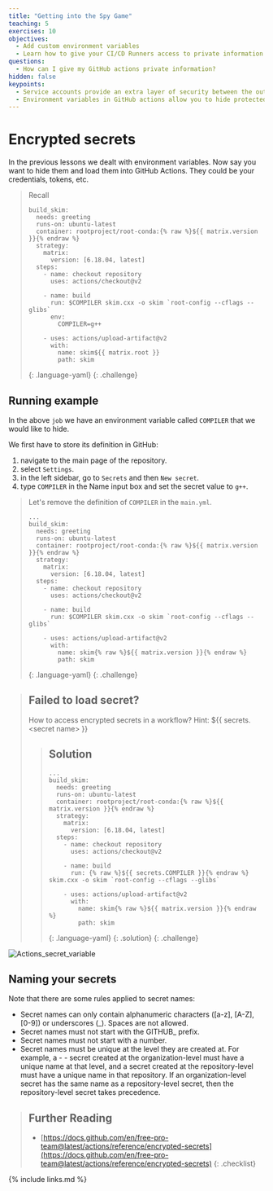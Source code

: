 ```yaml
---
title: "Getting into the Spy Game"
teaching: 5
exercises: 10
objectives:
  - Add custom environment variables
  - Learn how to give your CI/CD Runners access to private information
questions:
  - How can I give my GitHub actions private information?
hidden: false
keypoints:
  - Service accounts provide an extra layer of security between the outside world and your account
  - Environment variables in GitHub actions allow you to hide protected information from others who can see your code
---
```

<!--
<iframe width="420" height="263" src="https://www.youtube.com/embed/XNhi1dw6jxI?list=PLKZ9c4ONm-VmmTObyNWpz4hB3Hgx8ZWSb" frameborder="0" allow="accelerometer; autoplay; encrypted-media; gyroscope; picture-in-picture" allowfullscreen></iframe>
-->



# Encrypted secrets

In the previous lessons we dealt with environment variables. Now say you want to hide them and load them into GitHub Actions. They could be your credentials, tokens, etc. 

> Recall
>
> ~~~
> build_skim:
>   needs: greeting
>   runs-on: ubuntu-latest
>   container: rootproject/root-conda:{% raw %}${{ matrix.version }}{% endraw %}
>   strategy:
>     matrix:
>       version: [6.18.04, latest]
>   steps:
>     - name: checkout repository
>       uses: actions/checkout@v2
>
>     - name: build
>       run: $COMPILER skim.cxx -o skim `root-config --cflags --glibs`
>       env:
>         COMPILER=g++
>
>     - uses: actions/upload-artifact@v2
>       with:
>         name: skim${{ matrix.root }}
>         path: skim
> ~~~
> {: .language-yaml}
{: .challenge}

## Running example

In the above `job` we have an environment variable called `COMPILER` that we would like to hide.

We first have to store its definition in GitHub:

1. navigate to the main page of the repository.
2. select `Settings`.
3. in the left sidebar, go to `Secrets` and then `New secret`.
4. type `COMPILER` in the Name input box and set the secret value to `g++`. 

> Let's remove the definition of `COMPILER` in the `main.yml`. 
>
> ~~~
> ...
> build_skim:
>   needs: greeting
>   runs-on: ubuntu-latest
>   container: rootproject/root-conda:{% raw %}${{ matrix.version }}{% endraw %}
>   strategy:
>     matrix:
>       version: [6.18.04, latest]
>   steps:
>     - name: checkout repository
>       uses: actions/checkout@v2
>
>     - name: build
>       run: $COMPILER skim.cxx -o skim `root-config --cflags --glibs`
>
>     - uses: actions/upload-artifact@v2
>       with:
>         name: skim{% raw %}${{ matrix.version }}{% endraw %}
>         path: skim
> ~~~
> {: .language-yaml}
{: .challenge}


> ## Failed to load secret?
> 
> How to access encrypted secrets in a workflow?
> Hint: $\{\{ secrets.\<secret name\> \}\}
>
> > ## Solution
> > ~~~
> > ...
> > build_skim:
> >   needs: greeting
> >   runs-on: ubuntu-latest
> >   container: rootproject/root-conda:{% raw %}${{ matrix.version }}{% endraw %}
> >   strategy:
> >     matrix:
> >       version: [6.18.04, latest]
> >   steps:
> >     - name: checkout repository
> >       uses: actions/checkout@v2
> >
> >     - name: build
> >       run: {% raw %}${{ secrets.COMPILER }}{% endraw %} skim.cxx -o skim `root-config --cflags --glibs`
> >
> >     - uses: actions/upload-artifact@v2
> >       with:
> >         name: skim{% raw %}${{ matrix.version }}{% endraw %}
> >         path: skim
> > ~~~
> > {: .language-yaml}
> {: .solution}
{: .challenge}


![Actions_secret_variable]({{site.baseurl}}/fig/actions_secret_variable.png)


## Naming your secrets

Note that there are some rules applied to secret names:

- Secret names can only contain alphanumeric characters ([a-z], [A-Z], [0-9]) or underscores (_). Spaces are not allowed.
- Secret names must not start with the GITHUB_ prefix.
- Secret names must not start with a number.
- Secret names must be unique at the level they are created at. For example, a - - secret created at the organization-level must have a unique name at that level, and a secret created at the repository-level must have a unique name in that repository. If an organization-level secret has the same name as a repository-level secret, then the repository-level secret takes precedence.


> ## Further Reading
> - [https://docs.github.com/en/free-pro-team@latest/actions/reference/encrypted-secrets](https://docs.github.com/en/free-pro-team@latest/actions/reference/encrypted-secrets)
{: .checklist}

{% include links.md %}
